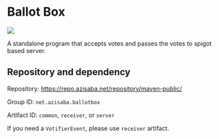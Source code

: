 # Ballot Box

![](https://shields.io/nexus/r/net.azisaba.ballotbox/common?nexusVersion=3&server=https%3A%2F%2Frepo.azisaba.net)

A standalone program that accepts votes and passes the votes to spigot based server.

## Repository and dependency

Repository: <https://repo.azisaba.net/repository/maven-public/>

Group ID: `net.azisaba.ballotbox`

Artifact ID: `common`, `receiver`, or `server`

If you need a `VotifierEvent`, please use `receiver` artifact.

